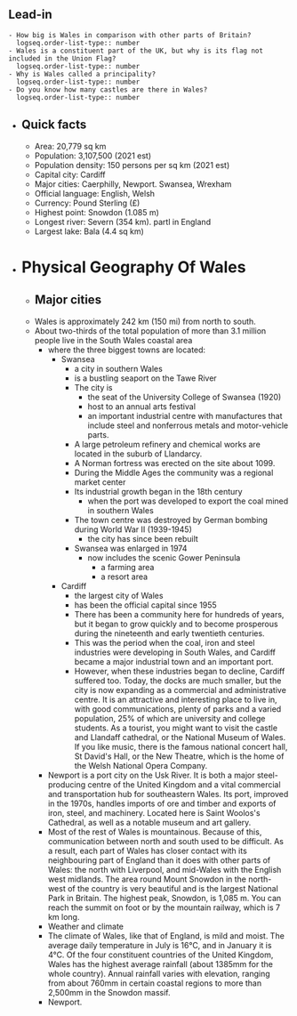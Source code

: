 ## Lead-in
	- How big is Wales in comparison with other parts of Britain?
	  logseq.order-list-type:: number
	- Wales is a constituent part of the UK, but why is its flag not included in the Union Flag?
	  logseq.order-list-type:: number
	- Why is Wales called a principality?
	  logseq.order-list-type:: number
	- Do you know how many castles are there in Wales?
	  logseq.order-list-type:: number
- ## Quick facts
	- Area: 20,779 sq km
	- Population: 3,107,500 (2021 est)
	- Population density: 150 persons per sq km (2021 est)
	- Capital city: Cardiff
	- Major cities: Caerphilly, Newport. Swansea, Wrexham
	- Official language: English, Welsh
	- Currency: Pound Sterling (£)
	- Highest point: Snowdon (1.085 m)
	- Longest river: Severn (354 km). partl in England
	- Largest lake: Bala (4.4 sq km)
- # Physical Geography Of Wales
	- ## Major cities
	- Wales is approximately 242 km (150 mi) from north to south.
	- About two-thirds of the total population of more than 3.1 million people live in the South Wales coastal area
		- where the three biggest towns are located:
			- Swansea
				- a city in southern Wales
				- is a bustling seaport on the Tawe River
				- The city is
					- the seat of the University College of Swansea (1920)
					- host to an annual arts festival
					- an important industrial centre with manufactures that include steel and nonferrous metals and motor-vehicle parts.
				- A large petroleum refinery and chemical works are located in the suburb of Llandarcy.
				- A Norman fortress was erected on the site about 1099.
				- During the Middle Ages the community was a regional market center
				- Its industrial growth began in the 18th century
					- when the port was developed to export the coal mined in southern Wales
				- The town centre was destroyed by German bombing during World War II (1939-1945)
					- the city has since been rebuilt
				- Swansea was enlarged in 1974
					- now includes the scenic Gower Peninsula
						- a farming area
						- a resort area
			- Cardiff
				- the largest city of Wales
				- has been the official capital since 1955
				- There has been a community here for hundreds of years, but it began to grow quickly and to become prosperous during the nineteenth and early twentieth centuries.
				- This was the period when the coal, iron and steel industries were developing in South Wales, and Cardiff became a major industrial town and an important port.
				- However, when these industries began to decline, Cardiff suffered too. Today, the docks are much smaller, but the city is now expanding as a commercial and administrative centre. It is an attractive and interesting place to live in, with good communications, plenty of parks and a varied population, 25% of which are university and college students. As a tourist, you might want to visit the castle and Llandaff cathedral, or the National Museum of Wales. If you like music, there is the famous national concert hall, St David's Hall, or the New Theatre, which is the home of the Welsh National Opera Company.
		- Newport is a port city on the Usk River. It is both a major steel-producing centre of the United Kingdom and a vital commercial and transportation hub for southeastern Wales. Its port, improved in the 1970s, handles imports of ore and timber and exports of iron, steel, and machinery. Located here is Saint Woolos's Cathedral, as well as a notable museum and art gallery.
		- Most of the rest of Wales is mountainous. Because of this, communication between north and south used to be difficult. As a result, each part of Wales has closer contact with its neighbouring part of England than it does with other parts of Wales: the north with Liverpool, and mid-Wales with the English west midlands. The area round Mount Snowdon in the north-west of the country is very beautiful and is the largest National Park in Britain. The highest peak, Snowdon, is 1,085 m. You can reach the summit on foot or by the mountain railway, which is 7 km long.
		- Weather and climate
		- The climate of Wales, like that of England, is mild and moist. The average daily temperature in July is 16°C, and in January it is 4°C. Of the four constituent countries of the United Kingdom, Wales has the highest average rainfall (about 1385mm for the whole country). Annual rainfall varies with elevation, ranging from about 760mm in certain coastal regions to more than 2,500mm in the Snowdon massif.
		- Newport.